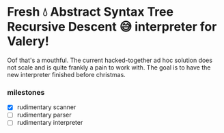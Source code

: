 # Fresh 💧 Abstract Syntax Tree Recursive Descent 😅 interpreter for Valery!

Oof that's a mouthful. The current hacked-together ad hoc solution does not scale and is quite frankly a pain to work with. The goal is to have the new interpreter finished before christmas.

### milestones
- [x] rudimentary scanner
- [ ] rudimentary parser
- [ ] rudimentary interpreter
